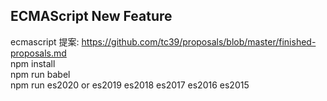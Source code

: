 ## ECMAScript New Feature
  ecmascript 提案: https://github.com/tc39/proposals/blob/master/finished-proposals.md  
  npm install  
  npm run babel  
  npm run es2020 or es2019 es2018 es2017 es2016 es2015  
